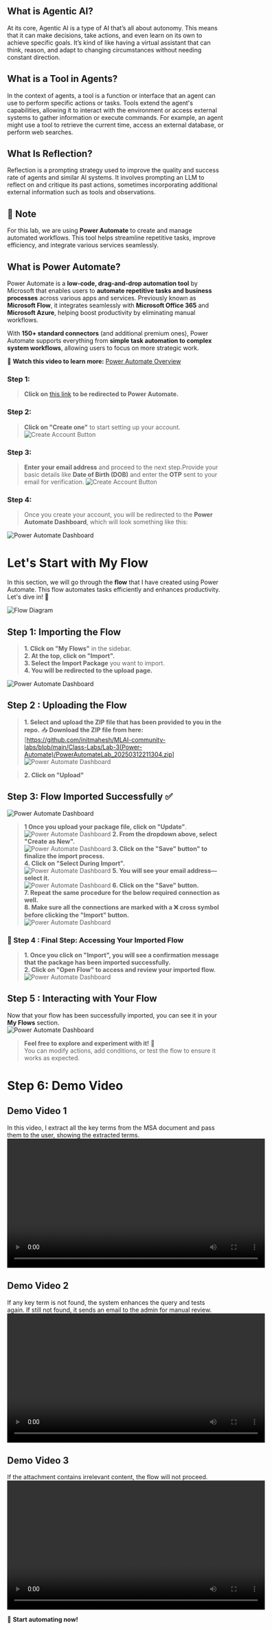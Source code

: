 ## What is Agentic AI?
At its core, Agentic AI is a type of AI that’s all about autonomy. This means that it can make decisions, take actions, and even learn on its own to achieve specific goals. It’s kind of like having a virtual assistant that can think, reason, and adapt to changing circumstances without needing constant direction.

## What is a Tool in Agents?  
In the context of agents, a tool is a function or interface that an agent can use to perform specific actions or tasks. Tools extend the agent's capabilities, allowing it to interact with the environment or access external systems to gather information or execute commands. For example, an agent might use a tool to retrieve the current time, access an external database, or perform web searches.

## What Is Reflection?
Reflection is a prompting strategy used to improve the quality and success rate of agents and similar AI systems. It involves prompting an LLM to reflect on and critique its past actions, sometimes incorporating additional external information such as tools and observations.

## 📌 Note
For this lab, we are using **Power Automate** to create and manage automated workflows. This tool helps streamline repetitive tasks, improve efficiency, and integrate various services seamlessly.  

## What is Power Automate?  

Power Automate is a **low-code, drag-and-drop automation tool** by Microsoft that enables users to **automate repetitive tasks and business processes** across various apps and services. Previously known as **Microsoft Flow**, it integrates seamlessly with **Microsoft Office 365** and **Microsoft Azure**, helping boost productivity by eliminating manual workflows.  

With **150+ standard connectors** (and additional premium ones), Power Automate supports everything from **simple task automation to complex system workflows**, allowing users to focus on more strategic work.  

🎥 **Watch this video to learn more:** [Power Automate Overview](https://youtu.be/yVAEH6-ui0w?si=Ne3pXYQp-uZnHGOR)  


### Step 1:  
> **Click on** [this link](https://make.powerautomate.com) **to be redirected to Power Automate.**

### Step 2:  
> **Click on "Create one"** to start setting up your account.  
![Create Account Button](Images/Screenshot%20(1731).png)

### Step 3:  
> **Enter your email address** and proceed to the next step.Provide your basic details like **Date of Birth (DOB)** and enter the **OTP** sent to your email for verification.
![Create Account Button](Images/Screenshot%20(1732).png)

### Step 4:  
> Once you create your account, you will be redirected to the **Power Automate Dashboard**, which will look something like this:  

![Power Automate Dashboard](Images/Screenshot%20(1733).png)  


# Let's Start with My Flow  

In this section, we will go through the **flow** that I have created using Power Automate. This flow automates tasks efficiently and enhances productivity. Let's dive in! 🚀 

![Flow Diagram](Images/flow.png)  


## Step 1: Importing the Flow  

> **1. Click on "My Flows"** in the sidebar.  
> **2. At the top, click on "Import".**  
> **3. Select the Import Package** you want to import.  
> **4. You will be redirected to the upload page.**  

![Power Automate Dashboard](Images/Screenshot%20(1735).png)  

## Step 2 : Uploading the Flow  

> **1. Select and upload the **ZIP file** that has been provided to you in the repo.** 
📥 **Download the ZIP file from here:** [https://github.com/initmahesh/MLAI-community-labs/blob/main/Class-Labs/Lab-3(Power-Automate)/PowerAutomateLab_20250312211304.zip] 
![Power Automate Dashboard](Images/Screenshot%20(1747).png)

> **2. Click on "Upload"** 

## Step 3: Flow Imported Successfully ✅  

![Power Automate Dashboard](Images/Screenshot%20(1736).png)  

> **1 Once you upload your package file, click on "Update"**. 
![Power Automate Dashboard](Images/Screenshot%20(1748).png)
> **2. From the dropdown above, select "Create as New".**  
![Power Automate Dashboard](Images/Screenshot%20(1749).png)
> **3. Click on the "Save" button" to finalize the import process.**  
> **4. Click on "Select During Import".**  
![Power Automate Dashboard](Images/Screenshot%20(1750).png)
> **5. You will see your email address—select it.**  
![Power Automate Dashboard](Images/Screenshot%20(1751).png)
> **6. Click on the "Save" button.**  
> **7. Repeat the same procedure for the below required connection as well.**  
> **8. Make sure all the connections are marked with a ❌ cross symbol before clicking the "Import" button.**  
![Power Automate Dashboard](Images/Screenshot%20(1752).png)

### 📌 Step 4 : Final Step: Accessing Your Imported Flow   

> **1. Once you click on "Import", you will see a confirmation message that the package has been imported successfully.**  
> **2. Click on "Open Flow" to access and review your imported flow.**  
![Power Automate Dashboard](Images/Screenshot%20(1753).png)

## Step 5 : Interacting with Your Flow  

Now that your flow has been successfully imported, you can see it in your **My Flows** section.  
![Power Automate Dashboard](Images/Screenshot%20(1754).png)

> **Feel free to explore and experiment with it!** 🎯  
> You can modify actions, add conditions, or test the flow to ensure it works as expected.  



# Step 6: Demo Video  

## Demo Video 1  
In this video, I extract all the key terms from the MSA document and pass them to the user, showing the extracted terms.  
<video width="600" controls>
  <source src="Videos/v1.mp4" type="video/mp4">
  Your browser does not support the video tag.
</video>  

## Demo Video 2  
If any key term is not found, the system enhances the query and tests again. If still not found, it sends an email to the admin for manual review.  
<video width="600" controls>
  <source src="Videos/v2.mp4" type="video/mp4">
  Your browser does not support the video tag.
</video>  

## Demo Video 3  
If the attachment contains irrelevant content, the flow will not proceed.  
<video width="600" controls>
  <source src="Videos/v3.mp4" type="video/mp4">
  Your browser does not support the video tag.
</video>  



🚀 **Start automating now!**  
